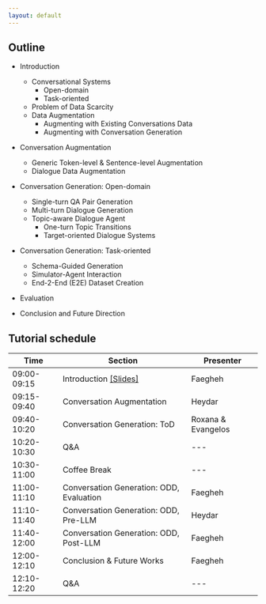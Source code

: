 ```yaml
---
layout: default
---
```


## Outline
- Introduction
  - Conversational Systems 
    - Open-domain
    - Task-oriented
  - Problem of Data Scarcity
  - Data Augmentation
    - Augmenting with Existing Conversations Data
    - Augmenting with Conversation Generation

- Conversation Augmentation
  - Generic Token-level & Sentence-level Augmentation
  - Dialogue Data Augmentation

- Conversation Generation: Open-domain
  - Single-turn QA Pair Generation
  - Multi-turn Dialogue Generation
  - Topic-aware Dialogue Agent
    - One-turn Topic Transitions
    - Target-oriented Dialogue Systems

- Conversation Generation: Task-oriented
  - Schema-Guided Generation
  - Simulator-Agent Interaction
  - End-2-End (E2E) Dataset Creation

- Evaluation
- Conclusion and Future Direction


## Tutorial schedule

| Time  | Section | Presenter | 
| ------------- | ------------- | ------------- |
| 09:00-09:15  | Introduction [[Slides]](./src/CIKM23-ConvDA-Introduction.pdf) | Faegheh |
| 09:15-09:40  | Conversation Augmentation  | Heydar |
| 09:40-10:20  | Conversation Generation: ToD  | Roxana & Evangelos |
| 10:20-10:30  | Q&A  | --- |
| 10:30-11:00  | Coffee Break | --- |
| 11:00-11:10  | Conversation Generation: ODD, Evaluation | Faegheh |
| 11:10-11:40  | Conversation Generation: ODD, Pre-LLM | Heydar |
| 11:40-12:00  | Conversation Generation: ODD, Post-LLM | Faegheh |
| 12:00-12:10  | Conclusion & Future Works | Faegheh |
| 12:10-12:20  | Q&A  | --- |
